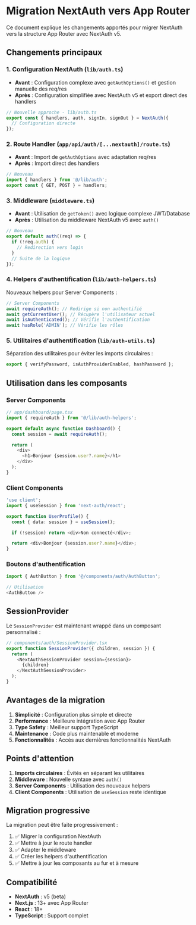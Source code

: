 # Migration NextAuth vers App Router

Ce document explique les changements apportés pour migrer NextAuth vers la structure App Router avec NextAuth v5.

## Changements principaux

### 1. Configuration NextAuth (`lib/auth.ts`)

- **Avant** : Configuration complexe avec `getAuthOptions()` et gestion manuelle des req/res
- **Après** : Configuration simplifiée avec NextAuth v5 et export direct des handlers

```typescript
// Nouvelle approche - lib/auth.ts
export const { handlers, auth, signIn, signOut } = NextAuth({
  // Configuration directe
});
```

### 2. Route Handler (`app/api/auth/[...nextauth]/route.ts`)

- **Avant** : Import de `getAuthOptions` avec adaptation req/res
- **Après** : Import direct des handlers

```typescript
// Nouveau
import { handlers } from '@/lib/auth';
export const { GET, POST } = handlers;
```

### 3. Middleware (`middleware.ts`)

- **Avant** : Utilisation de `getToken()` avec logique complexe JWT/Database
- **Après** : Utilisation du middleware NextAuth v5 avec `auth()`

```typescript
// Nouveau
export default auth((req) => {
  if (!req.auth) {
    // Redirection vers login
  }
  // Suite de la logique
});
```

### 4. Helpers d'authentification (`lib/auth-helpers.ts`)

Nouveaux helpers pour Server Components :

```typescript
// Server Components
await requireAuth(); // Redirige si non authentifié
await getCurrentUser(); // Récupère l'utilisateur actuel
await isAuthenticated(); // Vérifie l'authentification
await hasRole('ADMIN'); // Vérifie les rôles
```

### 5. Utilitaires d'authentification (`lib/auth-utils.ts`)

Séparation des utilitaires pour éviter les imports circulaires :

```typescript
export { verifyPassword, isAuthProviderEnabled, hashPassword };
```

## Utilisation dans les composants

### Server Components

```typescript
// app/dashboard/page.tsx
import { requireAuth } from '@/lib/auth-helpers';

export default async function Dashboard() {
  const session = await requireAuth();

  return (
    <div>
      <h1>Bonjour {session.user?.name}</h1>
    </div>
  );
}
```

### Client Components

```typescript
'use client';
import { useSession } from 'next-auth/react';

export function UserProfile() {
  const { data: session } = useSession();

  if (!session) return <div>Non connecté</div>;

  return <div>Bonjour {session.user?.name}</div>;
}
```

### Boutons d'authentification

```typescript
import { AuthButton } from '@/components/auth/AuthButton';

// Utilisation
<AuthButton />
```

## SessionProvider

Le `SessionProvider` est maintenant wrappé dans un composant personnalisé :

```typescript
// components/auth/SessionProvider.tsx
export function SessionProvider({ children, session }) {
  return (
    <NextAuthSessionProvider session={session}>
      {children}
    </NextAuthSessionProvider>
  );
}
```

## Avantages de la migration

1. **Simplicité** : Configuration plus simple et directe
2. **Performance** : Meilleure intégration avec App Router
3. **Type Safety** : Meilleur support TypeScript
4. **Maintenance** : Code plus maintenable et moderne
5. **Fonctionnalités** : Accès aux dernières fonctionnalités NextAuth

## Points d'attention

1. **Imports circulaires** : Évités en séparant les utilitaires
2. **Middleware** : Nouvelle syntaxe avec `auth()`
3. **Server Components** : Utilisation des nouveaux helpers
4. **Client Components** : Utilisation de `useSession` reste identique

## Migration progressive

La migration peut être faite progressivement :

1. ✅ Migrer la configuration NextAuth
2. ✅ Mettre à jour le route handler
3. ✅ Adapter le middleware
4. ✅ Créer les helpers d'authentification
5. ✅ Mettre à jour les composants au fur et à mesure

## Compatibilité

- **NextAuth** : v5 (beta)
- **Next.js** : 13+ avec App Router
- **React** : 18+
- **TypeScript** : Support complet
